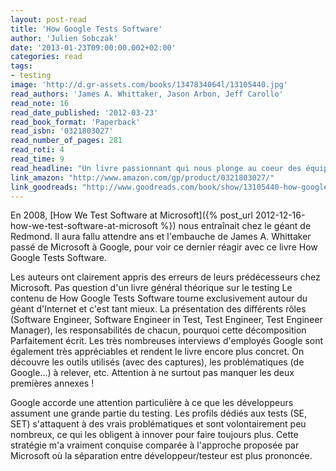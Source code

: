 ```yaml
---
layout: post-read
title: 'How Google Tests Software'
author: 'Julien Sobczak'
date: '2013-01-23T09:00:00.002+02:00'
categories: read
tags:
- testing
image: 'http://d.gr-assets.com/books/1347834064l/13105440.jpg'
read_authors: 'James A. Whittaker, Jason Arbon, Jeff Carollo'
read_note: 16
read_date_published: '2012-03-23'
read_book_format: 'Paperback'
read_isbn: '0321803027'
read_number_of_pages: 281
read_roti: 4
read_time: 9
read_headline: "Un livre passionnant qui nous plonge au coeur des équipes de tests chez Google. Difficile d'appliquer le contenu du livre car tellement lié aux problématiques de Google mais le livre déborde de bonnes idées en tout genre. Une source d'inspiration."
link_amazon: "http://www.amazon.com/gp/product/0321803027/"
link_goodreads: "http://www.goodreads.com/book/show/13105440-how-google-tests-software"
---
```



En 2008, [How We Test Software at Microsoft]({% post_url 2012-12-16-how-we-test-software-at-microsoft %}) nous entraînait chez le géant de Redmond. Il aura fallu attendre ans et l'embauche de James A. Whittaker passé de Microsoft à Google, pour voir ce dernier réagir avec ce livre How Google Tests Software.

Les auteurs ont clairement appris des erreurs de leurs prédécesseurs chez Microsoft. Pas question d'un livre général théorique sur le testing Le contenu de How Google Tests Software tourne exclusivement autour du géant d'Internet et c'est tant mieux. La présentation des différents rôles (Software Engineer, Software Engineer in Test, Test Engineer, Test Engineer Manager), les responsabilités de chacun, pourquoi cette décomposition Parfaitement écrit. Les très nombreuses interviews d'employés Google sont également très appréciables et rendent le livre encore plus concret. On découvre les outils utilisés (avec des captures), les problématiques (de Google...) à relever, etc. Attention à ne surtout pas manquer les deux premières annexes !

Google accorde une attention particulière à ce que les développeurs assument une grande partie du testing. Les profils dédiés aux tests (SE, SET) s'attaquent à des vrais problématiques et sont volontairement peu nombreux, ce qui les obligent à innover pour faire toujours plus. Cette stratégie m'a vraiment conquise comparée à l'approche proposée par Microsoft où la séparation entre développeur/testeur est plus prononcée.

